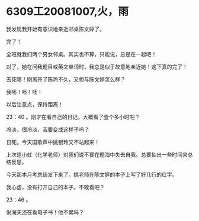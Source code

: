 # 6309工20081007,火，雨

我发现我开始有意识地亲近邻桌陈文婷了。

完了！

全班就我们两个男女邻桌。其实也不算，只能说，总是在一起吧！

对了，她在问我题目或英文单词时，我总是似乎故意地亲近她！这下真的完了！

去死哪！刚离开了陈玲不久，又想与陈文婷怎么样？

我呸！呸！呸！

以后注意点，保持距离！

23：40 。刚才在看自己的日记，大概看了壹个多小时吧？

冷淡，很冷淡，我要变成这样子吗？

日死。今天国歌声中姚银玲又不站起来！

上次连小虹（化学老师）对我们说不要在题海中失去自我。总要抽出一些时间来总结反思。

今天那本月考总结发下来了。姚老师在陈文婷的本子上写了好几行的红字。

我心虚，没有打开自己的本子。不敢看吧？

23：46 。

倪海天还在看电子书！他不累吗？
